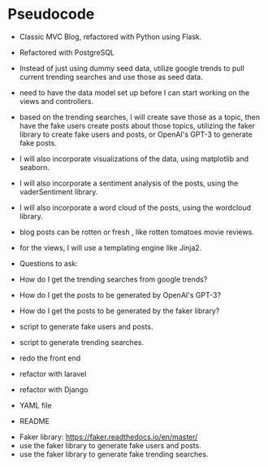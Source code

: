# Pseudocode



- Classic MVC Blog, refactored with Python using Flask.

- Refactored with PostgreSQL 

- Instead of just using dummy seed data, utilize google trends to pull current trending searches and use those as seed data.

- need to have the data model set up before I can start working on the views and controllers.

- based on the trending searches, I will create save those as a topic, then have the fake users create posts about those topics, utilizing the faker library to create fake users and posts, or OpenAI's GPT-3 to generate fake posts.

- I will also incorporate visualizations of the data, using matplotlib and seaborn.

- I will also incorporate a sentiment analysis of the posts, using the vaderSentiment library.

- I will also incorporate a word cloud of the posts, using the wordcloud library.

- blog posts can be rotten or fresh , like rotten tomatoes movie reviews.
  
- for the views, I will use a templating engine like Jinja2.
- Questions to ask:
- How do I get the trending searches from google trends?
- How do I get the posts to be generated by OpenAI's GPT-3?
- How do I get the posts to be generated by the faker library?
- script to generate fake users and posts.
- script to generate trending searches.
- redo the front end 
- refactor with laravel
- refactor with Django
-  YAML file 
-  README

<!-- TODO: BOOKMARK -->
- Faker library: https://faker.readthedocs.io/en/master/
- use the faker library to generate fake users and posts.
- use the faker library to generate fake trending searches.

